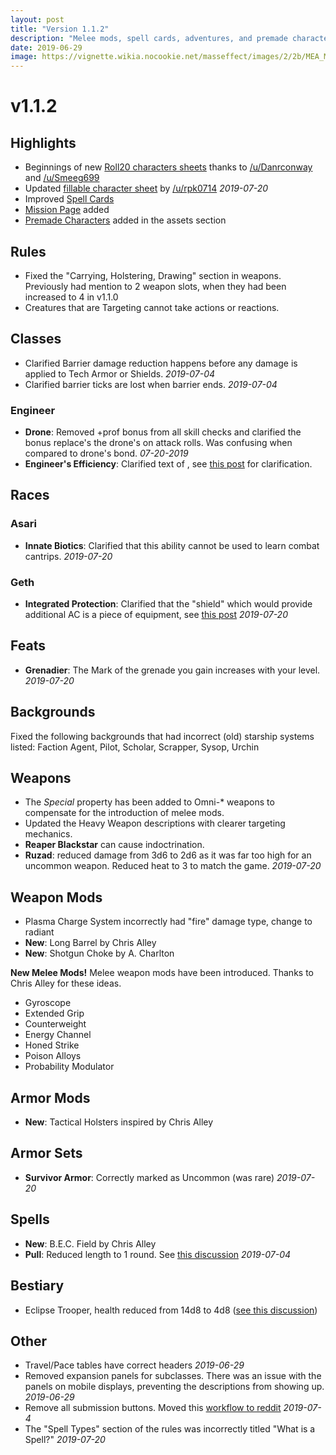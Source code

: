 ```yaml
---
layout: post
title: "Version 1.1.2"
description: "Melee mods, spell cards, adventures, and premade characters"
date: 2019-06-29
image: https://vignette.wikia.nocookie.net/masseffect/images/2/2b/MEA_Melee_Weapons.png/revision/latest?cb=20180324021732&format=original
---
```


# v1.1.2

## Highlights
- Beginnings of new [Roll20 characters sheets](https://www.reddit.com/r/masseffect5e/comments/c7h01l/updated_roll20_sheet/) thanks to [/u/Danrconway](https://www.reddit.com/u/Danrconway/) and [/u/Smeeg699](https://www.reddit.com/u/Smeeg699/)
- Updated [fillable character sheet](https://drive.google.com/open?id=1GLotuedjZ7AtLMhooBmhEFSU8TRuI4A7) by [/u/rpk0714](https://www.reddit.com/user/rpk0714) _2019-07-20_
- Improved [Spell Cards](/print/spell-cards)
- [Mission Page](/missions) added
- [Premade Characters](https://drive.google.com/open?id=1XlaCFmUpouNIaQSa1w8SnFRNEQrDcfpX) added in the assets section

## Rules
- Fixed the "Carrying, Holstering, Drawing" section in weapons. Previously had mention to 2 weapon slots, when they had been increased to 4 in v1.1.0
- Creatures that are Targeting cannot take actions or reactions.

## Classes

- Clarified Barrier damage reduction happens before any damage is applied to Tech Armor or Shields. _2019-07-04_
- Clarified barrier ticks are lost when barrier ends. _2019-07-04_


### Engineer
- __Drone__: Removed +prof bonus from all skill checks and clarified the bonus replace's the drone's on attack rolls. Was confusing when compared to drone's bond. _07-20-2019_ 
- __Engineer's Efficiency__: Clarified text of , see [this post](https://www.reddit.com/r/masseffect5e/comments/bqq0cu/confusion_with_engineers_efficiency/) for clarification.

## Races

### Asari
- __Innate Biotics__: Clarified that this ability cannot be used to learn combat cantrips. _2019-07-20_

### Geth
- __Integrated Protection__: Clarified that the "shield" which would provide additional AC is a piece of equipment, see [this post](https://www.reddit.com/r/masseffect5e/comments/cbhen0/question_help_with_building_geth/) _2019-07-20_

## Feats
- __Grenadier__: The Mark of the grenade you gain increases with your level. _2019-07-20_

## Backgrounds
Fixed the following backgrounds that had incorrect (old) starship systems listed: Faction Agent, Pilot, Scholar,
Scrapper, Sysop, Urchin

## Weapons
- The _Special_ property has been added to Omni-* weapons to compensate for the introduction of melee mods.
- Updated the Heavy Weapon descriptions with clearer targeting mechanics.
- __Reaper Blackstar__ can cause indoctrination.
- __Ruzad__: reduced damage from 3d6 to 2d6 as it was far too high for an uncommon weapon. Reduced heat to 3 to match the game. _2019-07-20_

## Weapon Mods
- Plasma Charge System incorrectly had "fire" damage type, change to radiant
- __New__: Long Barrel by Chris Alley
- __New__: Shotgun Choke by A. Charlton

__New Melee Mods!__
Melee weapon mods have been introduced. Thanks to Chris Alley for these ideas.
- Gyroscope
- Extended Grip
- Counterweight
- Energy Channel
- Honed Strike
- Poison Alloys
- Probability Modulator

## Armor Mods
- __New__: Tactical Holsters inspired by Chris Alley

## Armor Sets
- __Survivor Armor__: Correctly marked as Uncommon (was rare) _2019-07-20_

## Spells
- __New__: B.E.C. Field by Chris Alley
- __Pull__: Reduced length to 1 round. See [this discussion](https://www.reddit.com/r/masseffect5e/comments/c68spq/pair_of_questions_for_the_citadel_hivemind_here/) _2019-07-04_

## Bestiary
- Eclipse Trooper, health reduced from 14d8 to 4d8 ([see this discussion](https://www.reddit.com/r/masseffect5e/comments/bt9pi4/question_about_enemy_stat_blocks/))

## Other
- Travel/Pace tables have correct headers _2019-06-29_
- Removed expansion panels for subclasses. There was an issue with the panels on mobile displays, preventing the descriptions from showing up. _2019-06-29_ 
- Remove all submission buttons. Moved this [workflow to reddit](https://www.reddit.com/r/masseffect5e/wiki/submissions/guidelines) _2019-07-4_
- The "Spell Types" section of the rules was incorrectly titled "What is a Spell?" _2019-07-20_


<br>

